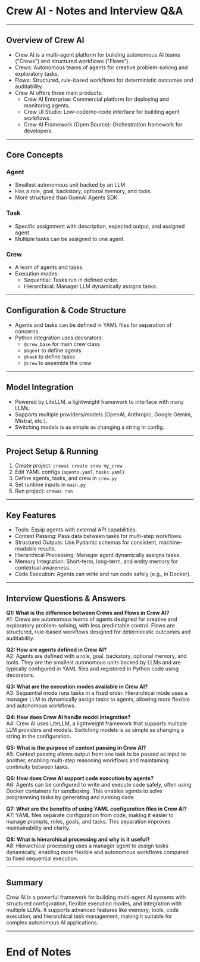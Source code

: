 # Crew AI - Notes and Interview Q&A

---

## Overview of Crew AI

- Crew AI is a multi-agent platform for building autonomous AI teams ("Crews") and structured workflows ("Flows").
- Crews: Autonomous teams of agents for creative problem-solving and exploratory tasks.
- Flows: Structured, rule-based workflows for deterministic outcomes and auditability.
- Crew AI offers three main products:
  - Crew AI Enterprise: Commercial platform for deploying and monitoring agents.
  - Crew UI Studio: Low-code/no-code interface for building agent workflows.
  - Crew AI Framework (Open Source): Orchestration framework for developers.

---

## Core Concepts

### Agent
- Smallest autonomous unit backed by an LLM.
- Has a role, goal, backstory, optional memory, and tools.
- More structured than OpenAI Agents SDK.

### Task
- Specific assignment with description, expected output, and assigned agent.
- Multiple tasks can be assigned to one agent.

### Crew
- A team of agents and tasks.
- Execution modes:
  - Sequential: Tasks run in defined order.
  - Hierarchical: Manager LLM dynamically assigns tasks.

---

## Configuration & Code Structure

- Agents and tasks can be defined in YAML files for separation of concerns.
- Python integration uses decorators:
  - `@crew_base` for main crew class
  - `@agent` to define agents
  - `@task` to define tasks
  - `@crew` to assemble the crew

---

## Model Integration

- Powered by LiteLLM, a lightweight framework to interface with many LLMs.
- Supports multiple providers/models (OpenAI, Anthropic, Google Gemini, Mistral, etc.).
- Switching models is as simple as changing a string in config.

---

## Project Setup & Running

1. Create project: `crewai create crew my_crew`
2. Edit YAML configs (`agents.yaml`, `tasks.yaml`)
3. Define agents, tasks, and crew in `crew.py`
4. Set runtime inputs in `main.py`
5. Run project: `crewai run`

---

## Key Features

- Tools: Equip agents with external API capabilities.
- Context Passing: Pass data between tasks for multi-step workflows.
- Structured Outputs: Use Pydantic schemas for consistent, machine-readable results.
- Hierarchical Processing: Manager agent dynamically assigns tasks.
- Memory Integration: Short-term, long-term, and entity memory for contextual awareness.
- Code Execution: Agents can write and run code safely (e.g., in Docker).

---

## Interview Questions & Answers

**Q1: What is the difference between Crews and Flows in Crew AI?**  
A1: Crews are autonomous teams of agents designed for creative and exploratory problem-solving, with less predictable control. Flows are structured, rule-based workflows designed for deterministic outcomes and auditability.

**Q2: How are agents defined in Crew AI?**  
A2: Agents are defined with a role, goal, backstory, optional memory, and tools. They are the smallest autonomous units backed by LLMs and are typically configured in YAML files and registered in Python code using decorators.

**Q3: What are the execution modes available in Crew AI?**  
A3: Sequential mode runs tasks in a fixed order. Hierarchical mode uses a manager LLM to dynamically assign tasks to agents, allowing more flexible and autonomous workflows.

**Q4: How does Crew AI handle model integration?**  
A4: Crew AI uses LiteLLM, a lightweight framework that supports multiple LLM providers and models. Switching models is as simple as changing a string in the configuration.

**Q5: What is the purpose of context passing in Crew AI?**  
A5: Context passing allows output from one task to be passed as input to another, enabling multi-step reasoning workflows and maintaining continuity between tasks.

**Q6: How does Crew AI support code execution by agents?**  
A6: Agents can be configured to write and execute code safely, often using Docker containers for sandboxing. This enables agents to solve programming tasks by generating and running code.

**Q7: What are the benefits of using YAML configuration files in Crew AI?**  
A7: YAML files separate configuration from code, making it easier to manage prompts, roles, goals, and tasks. This separation improves maintainability and clarity.

**Q8: What is hierarchical processing and why is it useful?**  
A8: Hierarchical processing uses a manager agent to assign tasks dynamically, enabling more flexible and autonomous workflows compared to fixed sequential execution.

---

## Summary

Crew AI is a powerful framework for building multi-agent AI systems with structured configuration, flexible execution modes, and integration with multiple LLMs. It supports advanced features like memory, tools, code execution, and hierarchical task management, making it suitable for complex autonomous AI applications.

---

# End of Notes
